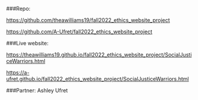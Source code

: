 ###Repo:

https://github.com/theawilliams19/fall2022_ethics_website_project

https://github.com/A-Ufret/fall2022_ethics_website_project

###Live website:

https://theawilliams19.github.io/fall2022_ethics_website_project/SocialJusticeWarriors.html

https://a-ufret.github.io/fall2022_ethics_website_project/SocialJusticeWarriors.html

###Partner: Ashley Ufret
